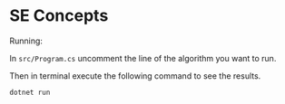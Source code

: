 # SE Concepts

Running:

In `src/Program.cs` uncomment the line of the algorithm you want to run. 

Then in terminal execute the following command to see the results.

```
dotnet run
```
